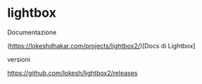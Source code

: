 # lightbox


Documentazione

(https://lokeshdhakar.com/projects/lightbox2/)[Docs di Lightbox]

versioni

https://github.com/lokesh/lightbox2/releases